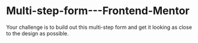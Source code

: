 # Multi-step-form---Frontend-Mentor
Your challenge is to build out this multi-step form and get it looking as close to the design as possible.
